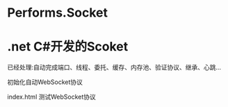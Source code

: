 # Performs.Socket

# .net C#开发的Scoket

已经处理:自动完成端口、线程、委托、缓存、内存池、验证协议、继承、心跳...

初始化自动WebSocket协议

index.html 测试WebSocket协议